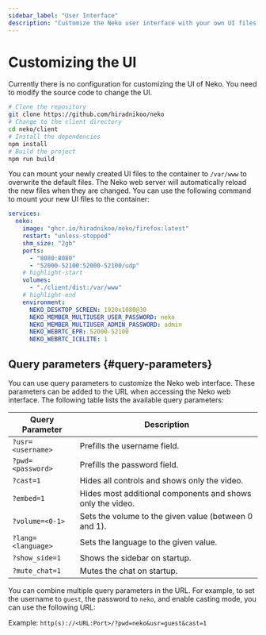 ```yaml
---
sidebar_label: "User Interface"
description: "Customize the Neko user interface with your own UI files."
---
```


# Customizing the UI

Currently there is no configuration for customizing the UI of Neko. You need to modify the source code to change the UI.

```bash
# Clone the repository
git clone https://github.com/hiradnikoo/neko
# Change to the client directory
cd neko/client
# Install the dependencies
npm install
# Build the project
npm run build
```

You can mount your newly created UI files to the container to `/var/www` to overwrite the default files. The Neko web server will automatically reload the new files when they are changed. You can use the following command to mount your new UI files to the container:

```yaml title="docker-compose.yaml"
services:
  neko:
    image: "ghcr.io/hiradnikoo/neko/firefox:latest"
    restart: "unless-stopped"
    shm_size: "2gb"
    ports:
      - "8080:8080"
      - "52000-52100:52000-52100/udp"
    # highlight-start
    volumes:
      - "./client/dist:/var/www"
    # highlight-end
    environment:
      NEKO_DESKTOP_SCREEN: 1920x1080@30
      NEKO_MEMBER_MULTIUSER_USER_PASSWORD: neko
      NEKO_MEMBER_MULTIUSER_ADMIN_PASSWORD: admin
      NEKO_WEBRTC_EPR: 52000-52100
      NEKO_WEBRTC_ICELITE: 1
```

## Query parameters {#query-parameters}

You can use query parameters to customize the Neko web interface. These parameters can be added to the URL when accessing the Neko web interface. The following table lists the available query parameters:

| Query Parameter    | Description                                                |
|--------------------|------------------------------------------------------------|
| `?usr=<username>`  | Prefills the username field.                               |
| `?pwd=<password>`  | Prefills the password field.                               |
| `?cast=1`          | Hides all controls and shows only the video.               |
| `?embed=1`         | Hides most additional components and shows only the video. |
| `?volume=<0-1>`    | Sets the volume to the given value (between 0 and 1).      |
| `?lang=<language>` | Sets the language to the given value.                      |
| `?show_side=1`     | Shows the sidebar on startup.                              |
| `?mute_chat=1`     | Mutes the chat on startup.                                 |

You can combine multiple query parameters in the URL. For example, to set the username to `guest`, the password to `neko`, and enable casting mode, you can use the following URL:

Example: `http(s)://<URL:Port>/?pwd=neko&usr=guest&cast=1`